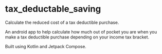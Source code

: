 # tax_deductable_saving
Calculate the reduced cost of a tax deductible purchase.

An android app to help calculate how much out of pocket you are when you make a tax deductible purchase depending on your income tax bracket.

Built using Kotlin and Jetpack Compose.
